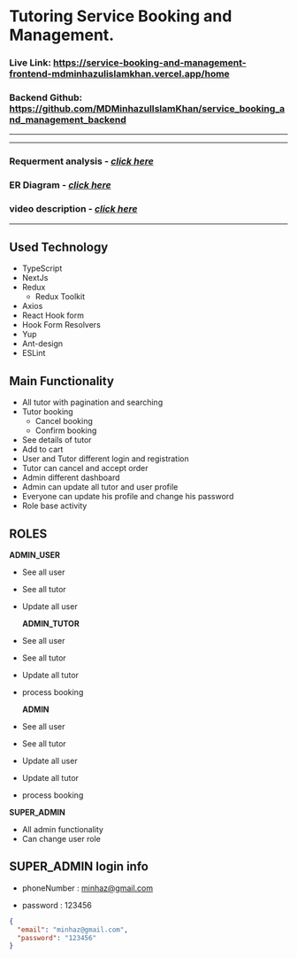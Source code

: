 # **Tutoring Service Booking and Management.**

### **Live Link: https://service-booking-and-management-frontend-mdminhazulislamkhan.vercel.app/home**

### **Backend Github: https://github.com/MDMinhazulIslamKhan/service_booking_and_management_backend**

---

---

### **Requerment analysis - [_click here_](https://docs.google.com/document/d/1wmVlihhTgZ1x63fuUGuOHrgZYcqdmyRxRASa8SCU0q0/edit?usp=drive_link)**

### **ER Diagram - [_click here_](https://drive.google.com/file/d/1rBo3T1ISZ1SXyn9I647a4376A44O7eM9/view)**

### **video description - [_click here_](https://drive.google.com/file/d/1PZ00FBfUO7WFQlNrsa1VNzN7ehPUG-5X/view?usp=sharing)**

---

## Used Technology

- TypeScript
- NextJs
- Redux
  - Redux Toolkit
- Axios
- React Hook form
- Hook Form Resolvers
- Yup
- Ant-design
- ESLint

## Main Functionality

- All tutor with pagination and searching
- Tutor booking
  - Cancel booking
  - Confirm booking
- See details of tutor
- Add to cart
- User and Tutor different login and registration
- Tutor can cancel and accept order
- Admin different dashboard
- Admin can update all tutor and user profile
- Everyone can update his profile and change his password
- Role base activity

## ROLES

**ADMIN_USER**

- See all user
- See all tutor
- Update all user

  **ADMIN_TUTOR**

- See all user
- See all tutor
- Update all tutor
- process booking

  **ADMIN**

- See all user
- See all tutor
- Update all user
- Update all tutor
- process booking

**SUPER_ADMIN**

- All admin functionality
- Can change user role

## SUPER_ADMIN login info

- phoneNumber : minhaz@gmail.com

- password : 123456

```json
{
  "email": "minhaz@gmail.com",
  "password": "123456"
}
```
